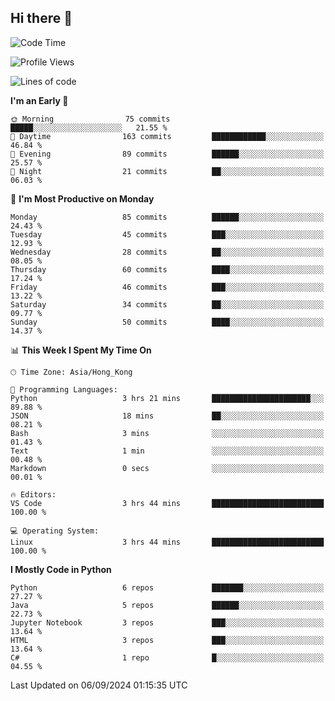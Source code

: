 ## Hi there 👋

<!--
**gessiegulugulu/gessiegulugulu** is a ✨ _special_ ✨ repository because its `README.md` (this file) appears on your GitHub profile.

Here are some ideas to get you started:

- 🔭 I’m currently working on ...
- 🌱 I’m currently learning ...
- 👯 I’m looking to collaborate on ...
- 🤔 I’m looking for help with ...
- 💬 Ask me about ...
- 📫 How to reach me: ...
- 😄 Pronouns: ...
- ⚡ Fun fact: ...
-->

<!--START_SECTION:waka-->
![Code Time](http://img.shields.io/badge/Code%20Time-59%20hrs%2011%20mins-blue)

![Profile Views](http://img.shields.io/badge/Profile%20Views-0-blue)

![Lines of code](https://img.shields.io/badge/From%20Hello%20World%20I%27ve%20Written-3.3%20million%20lines%20of%20code-blue)

**I'm an Early 🐤** 

```text
🌞 Morning                75 commits          █████░░░░░░░░░░░░░░░░░░░░   21.55 % 
🌆 Daytime                163 commits         ████████████░░░░░░░░░░░░░   46.84 % 
🌃 Evening                89 commits          ██████░░░░░░░░░░░░░░░░░░░   25.57 % 
🌙 Night                  21 commits          ██░░░░░░░░░░░░░░░░░░░░░░░   06.03 % 
```
📅 **I'm Most Productive on Monday** 

```text
Monday                   85 commits          ██████░░░░░░░░░░░░░░░░░░░   24.43 % 
Tuesday                  45 commits          ███░░░░░░░░░░░░░░░░░░░░░░   12.93 % 
Wednesday                28 commits          ██░░░░░░░░░░░░░░░░░░░░░░░   08.05 % 
Thursday                 60 commits          ████░░░░░░░░░░░░░░░░░░░░░   17.24 % 
Friday                   46 commits          ███░░░░░░░░░░░░░░░░░░░░░░   13.22 % 
Saturday                 34 commits          ██░░░░░░░░░░░░░░░░░░░░░░░   09.77 % 
Sunday                   50 commits          ████░░░░░░░░░░░░░░░░░░░░░   14.37 % 
```


📊 **This Week I Spent My Time On** 

```text
🕑︎ Time Zone: Asia/Hong_Kong

💬 Programming Languages: 
Python                   3 hrs 21 mins       ██████████████████████░░░   89.88 % 
JSON                     18 mins             ██░░░░░░░░░░░░░░░░░░░░░░░   08.21 % 
Bash                     3 mins              ░░░░░░░░░░░░░░░░░░░░░░░░░   01.43 % 
Text                     1 min               ░░░░░░░░░░░░░░░░░░░░░░░░░   00.48 % 
Markdown                 0 secs              ░░░░░░░░░░░░░░░░░░░░░░░░░   00.01 % 

🔥 Editors: 
VS Code                  3 hrs 44 mins       █████████████████████████   100.00 % 

💻 Operating System: 
Linux                    3 hrs 44 mins       █████████████████████████   100.00 % 
```

**I Mostly Code in Python** 

```text
Python                   6 repos             ███████░░░░░░░░░░░░░░░░░░   27.27 % 
Java                     5 repos             ██████░░░░░░░░░░░░░░░░░░░   22.73 % 
Jupyter Notebook         3 repos             ███░░░░░░░░░░░░░░░░░░░░░░   13.64 % 
HTML                     3 repos             ███░░░░░░░░░░░░░░░░░░░░░░   13.64 % 
C#                       1 repo              █░░░░░░░░░░░░░░░░░░░░░░░░   04.55 % 
```




 Last Updated on 06/09/2024 01:15:35 UTC
<!--END_SECTION:waka-->

